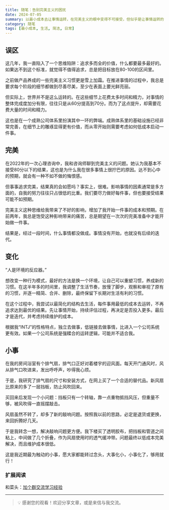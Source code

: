 ```yaml
---
title: 随笔：告别完美主义的困扰
date: 2024-07-05
summary: 以最小成本去让事情运转，在完美主义的眼中变得不可接受，但似乎是让事情运转的最优解，迷恋繁复和过度追求简洁，皆不可取。
category: 随笔
tags: [最小成本, 生活, 简洁, 日常]
---
```


## 误区

这几年，我一直陷入了一个思维陷阱：追求多而全的价值，什么都要最多最好的。如果达不到这个标准，就觉得不值得追求，总是把目标放在80-100的区间里。

之前做产品养成的一些完美主义习惯更是雪上加霜。在推进事情的过程中，我总是要求每个阶段的细节都做到尽善尽美，至少在表面上要光鲜亮丽。

但实际上，世界并不是这么运转的。在这些细节上花费太多时间和精力，对事情的整体完成度加分有限，往往只是从60分提高到70分。而为了这点提升，却需要花费大量的时间和精力。

这也是在一个成熟公司体系里扮演其中一环的弊端。成熟体系里的基础设施已经非常完善，在细节上的雕琢显得更有价值，而从零开始则需要考虑如何低成本启动一件事。

## 完美

在2022年的一次心理咨询中，我和咨询师聊到完美主义的问题。她认为我基本不接受80分以下的结果，这也是为什么我在很多事情上很拧巴的原因。达不到心中的预期，就会有一种不如不做的悔恨感。

但事事追求完美，结果真的会如愿吗？事实上，很难。影响事情的因素通常是多方面的，自我的努力往往只占很低的比重。我们要尽力做好每件事，但也要接受结果可能不如预期。

完美主义这种思维给我带来了不好的影响，增加了我开始一件事的成本和预期。在前两年，我总是饱受这种影响带来的痛苦，总是期望在一次次的完美准备中才能开始做一件事。

结果是，经过一段时间，什么事情都没做成。事情没有开始，也就没有后续的迭代。

## 变化

“人是环境的反应器。”

想改变一种行为模式，最好的方法是换一个环境，让自己可以重塑习惯，养成新的习惯。在这半年多的时间里，我调整了生活节奏，放慢了脚步，观察和审视了原有的习惯，并逐一精简、合并、删除，最终保留下长期对生活有利的习惯。

在这个过程中，我尝试以最简化的结构去生活，每件事用最低的成本去运转，不再追求达到最优的结果。先让事情开始，持续评估过程，再决定是否投入更多。最后才是迭代，并考虑持续维护的成本。

根据我“INTJ”的性格特点，独立去做事，低链接去做事情，比进入一个公司系统更有效。如果一个公司系统是强糅合的运转逻辑，可能并不适合我。

## 小事

在我的房间浴室有个排气扇，排气口正好对着楼宇的迎风面。每天开门通风时，风从排气口吹进来，发出呼呼声，吵得我心烦。

于是，我研究了排气扇的尺寸和安装方式，在网上买了一个合适的替代品。新风扇比原来的多了一层挡板，防止风吹回来。

买回来后发现一个小问题：挡板只有一个转轴，靠一点重物抵挡风压，但重量不够，被风吹得一直摇摆敲击。

风扇虽然不转了，却多了新的敲响问题。按照我以前的思路，必定是退货或更换，来回折腾好几天。

于是我转念一想，解决敲响问题更方便。我下楼买了透明胶布，把挡板和管道之间粘上，中间做了几个折叠，作为风扇使用时的透气缓冲带。问题最终以低成本完美解决，而且维护成本很低。

这是我近期最为触动的小事，愿大家都能转过念头，大事化小，小事化了，够用就行！

### 扩展阅读

和菜头：[加个群交流学习经验](https://www.hecaitou.com/2024/06/Join-a-group-to-exchange-learning-experiences.html?m=1)

---

> 💡 感谢您的观看！欢迎分享文章，或是来信与我交流。